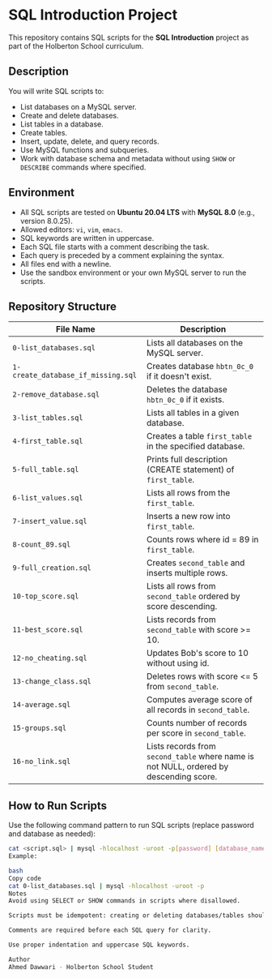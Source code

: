 # SQL Introduction Project

This repository contains SQL scripts for the **SQL Introduction** project as part of the Holberton School curriculum.

## Description

You will write SQL scripts to:

- List databases on a MySQL server.
- Create and delete databases.
- List tables in a database.
- Create tables.
- Insert, update, delete, and query records.
- Use MySQL functions and subqueries.
- Work with database schema and metadata without using `SHOW` or `DESCRIBE` commands where specified.

## Environment

- All SQL scripts are tested on **Ubuntu 20.04 LTS** with **MySQL 8.0** (e.g., version 8.0.25).
- Allowed editors: `vi`, `vim`, `emacs`.
- SQL keywords are written in uppercase.
- Each SQL file starts with a comment describing the task.
- Each query is preceded by a comment explaining the syntax.
- All files end with a newline.
- Use the sandbox environment or your own MySQL server to run the scripts.

## Repository Structure

| File Name                     | Description                                      |
|-------------------------------|------------------------------------------------|
| `0-list_databases.sql`         | Lists all databases on the MySQL server.       |
| `1-create_database_if_missing.sql` | Creates database `hbtn_0c_0` if it doesn't exist.|
| `2-remove_database.sql`        | Deletes the database `hbtn_0c_0` if it exists. |
| `3-list_tables.sql`            | Lists all tables in a given database.           |
| `4-first_table.sql`            | Creates a table `first_table` in the specified database.|
| `5-full_table.sql`             | Prints full description (CREATE statement) of `first_table`.|
| `6-list_values.sql`            | Lists all rows from the `first_table`.          |
| `7-insert_value.sql`           | Inserts a new row into `first_table`.           |
| `8-count_89.sql`               | Counts rows where id = 89 in `first_table`.     |
| `9-full_creation.sql`          | Creates `second_table` and inserts multiple rows.|
| `10-top_score.sql`             | Lists all rows from `second_table` ordered by score descending.|
| `11-best_score.sql`            | Lists records from `second_table` with score >= 10.|
| `12-no_cheating.sql`           | Updates Bob's score to 10 without using id.     |
| `13-change_class.sql`          | Deletes rows with score <= 5 from `second_table`.|
| `14-average.sql`               | Computes average score of all records in `second_table`.|
| `15-groups.sql`                | Counts number of records per score in `second_table`.|
| `16-no_link.sql`               | Lists records from `second_table` where name is not NULL, ordered by descending score.|

## How to Run Scripts

Use the following command pattern to run SQL scripts (replace password and database as needed):

```bash
cat <script.sql> | mysql -hlocalhost -uroot -p[password] [database_name]
Example:

bash
Copy code
cat 0-list_databases.sql | mysql -hlocalhost -uroot -p
Notes
Avoid using SELECT or SHOW commands in scripts where disallowed.

Scripts must be idempotent: creating or deleting databases/tables should not fail if the object already exists or not.

Comments are required before each SQL query for clarity.

Use proper indentation and uppercase SQL keywords.

Author
Ahmed Dawwari - Holberton School Student
